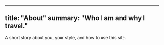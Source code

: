 
---
title: "About"
summary: "Who I am and why I travel."
---

A short story about you, your style, and how to use this site.
